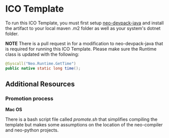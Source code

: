 # ICO Template
To run this ICO Template, you must first setup [neo-devpack-java](https://github.com/neo-project/neo-devpack-java) and install the artifact to your local maven .m2 folder as well as your system's dotnet folder.

**NOTE**
There is a pull request in for a modification to neo-devpack-java that is required for running this ICO Template. Please make sure the Runtime class is updated with the following:
```java
@Syscall("Neo.Runtime.GetTime")
public native static long time();
```


## Additional Resources
### Promotion process
**Mac OS**

There is a bash script file called *promote.sh* that simplifies compiling the template but makes some assumptions on the location of the neo-compiler and neo-python projects.
